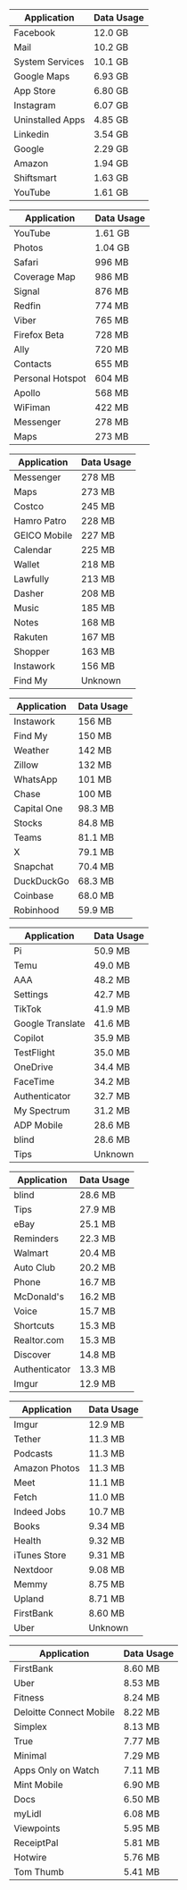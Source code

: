 | Application       | Data Usage |
|-------------------|------------|
| Facebook          | 12.0 GB    |
| Mail              | 10.2 GB    |
| System Services   | 10.1 GB    |
| Google Maps       | 6.93 GB    |
| App Store         | 6.80 GB    |
| Instagram         | 6.07 GB    |
| Uninstalled Apps  | 4.85 GB    |
| Linkedin          | 3.54 GB    |
| Google            | 2.29 GB    |
| Amazon            | 1.94 GB    |
| Shiftsmart        | 1.63 GB    |
| YouTube           | 1.61 GB    |

| Application       | Data Usage |
|-------------------|------------|
| YouTube           | 1.61 GB    |
| Photos            | 1.04 GB    |
| Safari            | 996 MB     |
| Coverage Map      | 986 MB     |
| Signal            | 876 MB     |
| Redfin            | 774 MB     |
| Viber             | 765 MB     |
| Firefox Beta      | 728 MB     |
| Ally              | 720 MB     |
| Contacts          | 655 MB     |
| Personal Hotspot  | 604 MB     |
| Apollo            | 568 MB     |
| WiFiman           | 422 MB     |
| Messenger         | 278 MB     |
| Maps              | 273 MB     |

| Application   | Data Usage |
|---------------|------------|
| Messenger     | 278 MB     |
| Maps          | 273 MB     |
| Costco        | 245 MB     |
| Hamro Patro   | 228 MB     |
| GEICO Mobile  | 227 MB     |
| Calendar      | 225 MB     |
| Wallet        | 218 MB     |
| Lawfully      | 213 MB     |
| Dasher        | 208 MB     |
| Music         | 185 MB     |
| Notes         | 168 MB     |
| Rakuten       | 167 MB     |
| Shopper       | 163 MB     |
| Instawork     | 156 MB     |
| Find My       | Unknown    |

| Application | Data Usage |
|-------------|------------|
| Instawork   | 156 MB     |
| Find My     | 150 MB     |
| Weather     | 142 MB     |
| Zillow      | 132 MB     |
| WhatsApp    | 101 MB     |
| Chase       | 100 MB     |
| Capital One | 98.3 MB    |
| Stocks      | 84.8 MB    |
| Teams       | 81.1 MB    |
| X           | 79.1 MB    |
| Snapchat    | 70.4 MB    |
| DuckDuckGo  | 68.3 MB    |
| Coinbase    | 68.0 MB    |
| Robinhood   | 59.9 MB    |

| Application      | Data Usage |
|------------------|------------|
| Pi               | 50.9 MB    |
| Temu             | 49.0 MB    |
| AAA              | 48.2 MB    |
| Settings         | 42.7 MB    |
| TikTok           | 41.9 MB    |
| Google Translate | 41.6 MB    |
| Copilot          | 35.9 MB    |
| TestFlight       | 35.0 MB    |
| OneDrive         | 34.4 MB    |
| FaceTime         | 34.2 MB    |
| Authenticator    | 32.7 MB    |
| My Spectrum      | 31.2 MB    |
| ADP Mobile       | 28.6 MB    |
| blind            | 28.6 MB    |
| Tips             | Unknown    |

| Application      | Data Usage |
|------------------|------------|
| blind            | 28.6 MB    |
| Tips             | 27.9 MB    |
| eBay             | 25.1 MB    |
| Reminders        | 22.3 MB    |
| Walmart          | 20.4 MB    |
| Auto Club        | 20.2 MB    |
| Phone            | 16.7 MB    |
| McDonald's       | 16.2 MB    |
| Voice            | 15.7 MB    |
| Shortcuts        | 15.3 MB    |
| Realtor.com      | 15.3 MB    |
| Discover         | 14.8 MB    |
| Authenticator    | 13.3 MB    |
| Imgur            | 12.9 MB    |

| Application    | Data Usage |
|----------------|------------|
| Imgur          | 12.9 MB    |
| Tether         | 11.3 MB    |
| Podcasts       | 11.3 MB    |
| Amazon Photos  | 11.3 MB    |
| Meet           | 11.1 MB    |
| Fetch          | 11.0 MB    |
| Indeed Jobs    | 10.7 MB    |
| Books          | 9.34 MB    |
| Health         | 9.32 MB    |
| iTunes Store   | 9.31 MB    |
| Nextdoor       | 9.08 MB    |
| Memmy          | 8.75 MB    |
| Upland         | 8.71 MB    |
| FirstBank      | 8.60 MB    |
| Uber           | Unknown    |

| Application               | Data Usage |
|---------------------------|------------|
| FirstBank                 | 8.60 MB    |
| Uber                      | 8.53 MB    |
| Fitness                   | 8.24 MB    |
| Deloitte Connect Mobile   | 8.22 MB    |
| Simplex                   | 8.13 MB    |
| True                      | 7.77 MB    |
| Minimal                   | 7.29 MB    |
| Apps Only on Watch        | 7.11 MB    |
| Mint Mobile               | 6.90 MB    |
| Docs                      | 6.50 MB    |
| myLidl                    | 6.08 MB    |
| Viewpoints                | 5.95 MB    |
| ReceiptPal                | 5.81 MB    |
| Hotwire                   | 5.76 MB    |
| Tom Thumb                 | 5.41 MB    |












